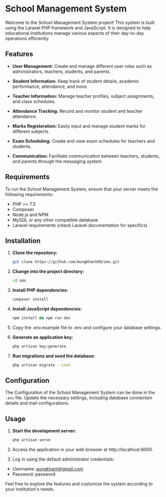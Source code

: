 # School Management System

Welcome to the School Management System project! This system is built using the Laravel PHP framework and JavaScript. It is designed to help educational institutions manage various aspects of their day-to-day operations efficiently.

## Features

- **User Management:** Create and manage different user roles such as administrators, teachers, students, and parents.

- **Student Information:** Keep track of student details, academic performance, attendance, and more.

- **Teacher Information:** Manage teacher profiles, subject assignments, and class schedules.

- **Attendance Tracking:** Record and monitor student and teacher attendance.

- **Marks Registeration:** Easily input and manage student marks for different subjects.

- **Exam Scheduling:** Create and view exam schedules for teachers and students.

- **Communication:** Facilitate communication between teachers, students, and parents through the messaging system.

## Requirements

To run the School Management System, ensure that your server meets the following requirements:

- PHP >= 7.3
- Composer
- Node.js and NPM
- MySQL or any other compatible database
- Laravel requirements (check Laravel documentation for specifics)

## Installation

1. **Clone the repository:**

   ```bash
   git clone https://github.com/AungKhant69/sms.git

2. **Change into the project directory:**

   ```bash
   cd sms

3. **Install PHP dependencies:**

   ```bash
   composer install

4. **Install JavaScript dependencies:**

   ```bash
   npm install && npm run dev

5. Copy the .env.example file to .env and configure your database settings.

6. **Generate an application key:**

   ```bash
   php artisan key:generate

6. **Run migrations and seed the database:**

   ```bash
   php artisan migrate --seed

## Configuration

The Configuration of the School Management System can be done in the `.env` file. Update the necessary settings, including database connection details and
mail configurations.

## Usage

1. **Start the development server:**

   ```bash
   php artisan serve

2. Access the application in your web browser at http://localhost:8000.
3. Log in using the default administrator credentials:

- Username: aungkhant@gmail.com
- Password: password

Feel free to explore the features and customize the system according to your institution's needs.
